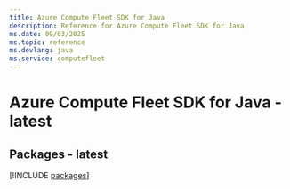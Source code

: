 ```yaml
---
title: Azure Compute Fleet SDK for Java
description: Reference for Azure Compute Fleet SDK for Java
ms.date: 09/03/2025
ms.topic: reference
ms.devlang: java
ms.service: computefleet
---
```

# Azure Compute Fleet SDK for Java - latest
## Packages - latest
[!INCLUDE [packages](compute-fleet-index.md)]